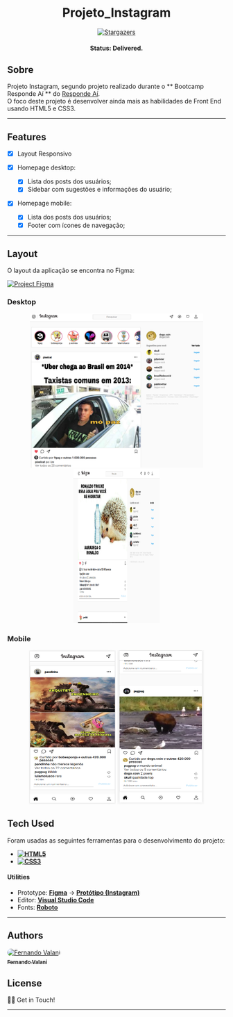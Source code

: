 <h1 align="center">
    Projeto_Instagram
</h1>

<p align="center"> <a href="https://github.com/">
    <img alt="Stargazers" src="https://img.shields.io/github/stars/fevalani/Projeto_Instagram?style=for-the-badge">
  </a>
</p>

<h4 align="center"> 
	 Status: Delivered.
</h4>

## Sobre

Projeto Instagram, segundo projeto realizado durante o ** Bootcamp Responde Aí ** do [Responde Aí](https://www.respondeai.com.br/). <br>
O foco deste projeto é desenvolver ainda mais as habilidades de Front End usando HTML5 e CSS3.

---

## Features

- [x] Layout Responsivo

- [x] Homepage desktop:

  - [x] Lista dos posts dos usuários;
  - [x] Sidebar com sugestões e informações do usuário;

- [x] Homepage mobile:

  - [x] Lista dos posts dos usuários;
  - [x] Footer com ícones de navegação;

---

## Layout

O layout da aplicação se encontra no Figma:

<a href="https://www.figma.com/file/rrweaBwWqOc9pAzk288mKB/Projeto-Instagram?node-id=0%3A1">
  <img alt="Project Figma" src="https://img.shields.io/badge/%20Layout%20-Figma-%2304D361?style=for-the-badge&logo=appveyor">
</a>

### Desktop

<p align="center">
  <img alt="Desktop Homepage" title="#Homepage" src="imagens/readme.png" width="400px" height="355px">
  <img alt="Desktop Homepage" title="#Homepage" src="imagens/readme2.png" width="200px" height="355px">
</p>

### Mobile

<p align="center">
  <img alt="Mobile Homepage" title="#Homepage" src="imagens/readme3.png" width="200px" height="355px">
  <img alt="Mobile Homepage" title="#Homepage" src="imagens/readme4.png" width="200px" height="355px">
</p>

## Tech Used

Foram usadas as seguintes ferramentas para o desenvolvimento do projeto:

- **[![HTML5](https://img.shields.io/badge/HTML5-E34F26?style=for-the-badge&logo=html5&logoColor=white)](https://html5.org/)**
- **[![CSS3](https://img.shields.io/badge/CSS3-1572B6?style=for-the-badge&logo=css3&logoColor=white)](https://www.w3.org/Style/CSS/Overview.en.html)**

#### **Utilities**

- Prototype: **[Figma](https://www.figma.com/)** → **[Protótipo (Instagram)](https://www.figma.com/file/rrweaBwWqOc9pAzk288mKB/Projeto-Instagram?node-id=0%3A1)**
- Editor: **[Visual Studio Code](https://code.visualstudio.com/)**
- Fonts: **[Roboto](https://fonts.google.com/specimen/Roboto)**

---

## Authors

<p>
<a style="border-radius: 50px;" width="100px;" href="https://github.com/fevalani">
 <img style="border-radius: 50px;" src="https://avatars.githubusercontent.com/u/81244714?v=4" width="100px;" alt="Fernando Valani"/>
 <br />
 <sub><b>Fernando Valani</b></sub></a>
 <br />

## </p>

## License

👋🏽 Get in Touch!

---

